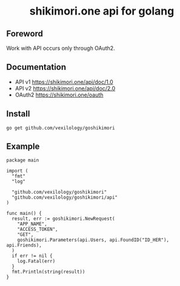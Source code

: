 <div align="center">
  <h1>shikimori.one api for golang</h1>
</div>

## Foreword
Work with API occurs only through OAuth2.

## Documentation
* API v1 https://shikimori.one/api/doc/1.0
* API v2 https://shikimori.one/api/doc/2.0 
* OAuth2 https://shikimori.one/oauth

## Install
```
go get github.com/vexilology/goshikimori
```

## Example
``` golang
package main

import (
  "fmt"
  "log"

  "github.com/vexilology/goshikimori"
  "github.com/vexilology/goshikimori/api"
)

func main() {
  result, err := goshikimori.NewRequest(
    "APP_NAME",
    "ACCESS_TOKEN",
    "GET",
    goshikimori.Parameters(api.Users, api.FoundID("ID_HER"), api.Friends),
  )
  if err != nil {
    log.Fatal(err)
  }
  fmt.Println(string(result))
}
```
